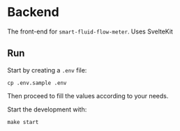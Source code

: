 # Backend

The front-end for `smart-fluid-flow-meter`. Uses SvelteKit

## Run

Start by creating a `.env` file:

```
cp .env.sample .env
```

Then proceed to fill the values according to your needs.

Start the development with:

```
make start
```
